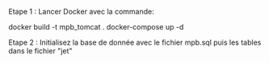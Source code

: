 Etape 1 : Lancer Docker avec la commande:

docker build -t mpb_tomcat .
docker-compose up -d

Etape 2 : Initialisez la base de donnée avec le fichier mpb.sql puis les tables dans le fichier "jet"

